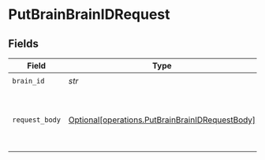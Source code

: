 # PutBrainBrainIDRequest


## Fields

| Field                                                                                                    | Type                                                                                                     | Required                                                                                                 | Description                                                                                              | Example                                                                                                  |
| -------------------------------------------------------------------------------------------------------- | -------------------------------------------------------------------------------------------------------- | -------------------------------------------------------------------------------------------------------- | -------------------------------------------------------------------------------------------------------- | -------------------------------------------------------------------------------------------------------- |
| `brain_id`                                                                                               | *str*                                                                                                    | :heavy_check_mark:                                                                                       | N/A                                                                                                      |                                                                                                          |
| `request_body`                                                                                           | [Optional[operations.PutBrainBrainIDRequestBody]](../../models/operations/putbrainbrainidrequestbody.md) | :heavy_minus_sign:                                                                                       | N/A                                                                                                      | {<br/>"name": "Test Updated Brain"<br/>}                                                                 |